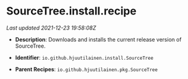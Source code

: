 # SourceTree.install.recipe

_Last updated 2021-12-23 19:58:08Z_

- **Description**: Downloads and installs the current release version of SourceTree.

- **Identifier**: `io.github.hjuutilainen.install.SourceTree`

- **Parent Recipes**: `io.github.hjuutilainen.pkg.SourceTree`
